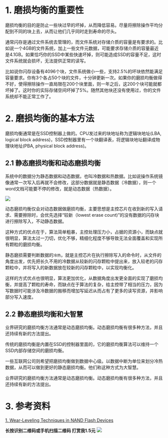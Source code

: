 # 1. 磨损均衡的重要性
磨损均衡的目的是防止一些块过早的坏掉，从而降低容易。尽量将擦除操作平均分配到不同的块上去，从而让他们几乎同时走到寿命的尽头。

通常闪存是通过文件系统去管理的，而文件系统对存储介质的容量是有要求的。比如说一个4GB的文件系统，加上一些文件元数据，可能要求存储介质的容量最近是4.1GB。如果恰巧你的SSD中某些快速坏掉，则可能造成SSD的容量不足，这时文件系统就会损坏，无法提供正常的读写。

比如说你闪存设备有4096个块，文件系统做小一些，支持2.5%的坏块依然能满足容量要求。你有3个各占50个块的文件，十分钟更新一次。如果你的磨损均衡做得不好，使得擦除操作一直局限在200个块里面，则一年之后，这200个块可能就都坏掉了。这时你的实际存储空间坏掉了5%。随然其他块还没有使用过，你的文件系统却不能正常工作了。

# 2. 磨损均衡的基本方法
磨损均衡通常是在SSD控制器上做的。CPU发过来的块地址称为逻辑块地址(LBA, logical block address)，SSD控制器里有一个块翻译表，将逻辑块地址翻译成物理块地址(PBA, physical block address)。


##  2.1 静态磨损均衡和动态磨损均衡

系统中的数据分为静态数据和动态数据，也叫冷数据和热数据。比如说操作系统镜像通常一次写入后再就不会修改，这部分数据就是静态数据（冷数据），则一个word文档可能要不停的修改，就是动态数据（热数据）。

![](../assets/static-dynamic-data.png)

动态磨损均衡仅会对动态数据做磨损均衡，主要思想是主控芯片在收到新的写入请求、需要擦除时，会优先选择“较新（lowest erase count)”的没有数据的闪存块进行擦除写入，不动静态数据。

这种方式的优点在于，算法简单粗暴，主控处理压力小，占据的资源小，而缺点就很明显，算法太过一刀切，优化不够，精细化程度不够导致无法全面覆盖和实现所有颗粒的磨损均衡。

静态磨损需要判断数据的``冷热``，就是主控芯片在执行擦除写入的命令时，从文件的角度出发，优先把长久不用的冷数据从较新的闪存颗粒中提出来，放入较老的闪存颗粒中，并将写入的新数据放在较新的闪存颗粒中，以实现均衡化。

这样的方式优点也很明显，算法更加优化，从数据角度出发更全面的实现了磨损均衡，并提高了颗粒的寿命，而缺点在于算法的复杂，给主控带了相当的压力，因为写数据时可能涉及冷数据的搬移而增加写延迟从而占有了更多的读写资源，并影响部分写入速度。

## 2.2 静态磨损均衡和大智慧


业界研究的磨损均衡方法通常是动态磨损均衡。动态磨损均衡有很多种方法，并且还持续有新的方法提出。

传统的磨损均衡是内置在SSD的控制器里面的，它的磨损均衡算法可以维持一个SSD内部存储空间的磨损均衡。

一些互联网公司则希望把磨损均衡做到数据中心级。以数据中断为单位来划分冷热数据，从而可以做到更好的静态磨损均衡。他们称这种方式为大智慧。


业界研究的磨损均衡方法通常是动态磨损均衡。动态磨损均衡有很多种方法，并且还持续有新的方法提出。

# 3. 参考资料
[1. Wear-Leveling Techniques in NAND Flash Devices](../attachments/tn2942_nand_wear_leveling.pdf)

**长按识别二维码或手机扫描二维码
打赏我1.5元**
![](../assets/mm_facetoface_collect_qrcode_1486597617608.png)
